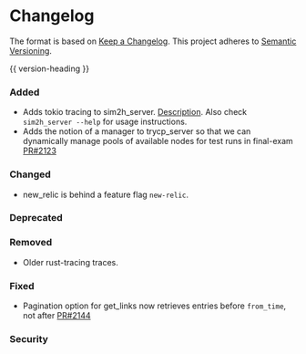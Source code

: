 # Changelog
The format is based on [Keep a Changelog](https://keepachangelog.com/en/1.0.0/).
This project adheres to [Semantic Versioning](https://semver.org/spec/v2.0.0.html).

{{ version-heading }}

### Added
- Adds tokio tracing to sim2h_server. [Description](https://holo.hackmd.io/@c5lIpp4ET0OJJnDT3gzilA/SyRm2YoEU). Also check `sim2h_server --help` for usage instructions.
- Adds the notion of a manager to trycp_server so that we can dynamically manage pools of available nodes for test runs in final-exam  [PR#2123](https://github.com/holochain/holochain-rust/pull/2123)

### Changed
- new_relic is behind a feature flag `new-relic`.
### Deprecated

### Removed
- Older rust-tracing traces.

### Fixed
- Pagination option for get_links now retrieves entries before `from_time`, not after [PR#2144](https://github.com/holochain/holochain-rust/pull/2144)

### Security
